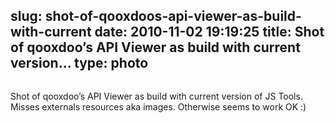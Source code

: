 slug: shot-of-qooxdoos-api-viewer-as-build-with-current
date: 2010-11-02 19:19:25
title: Shot of qooxdoo’s API Viewer as build with current version...
type: photo
---

<img src="{{@asset.url swerner/tumblr/2010-11-02-shot-of-qooxdoos-api-viewer-as-build-with-current-0c10a17ecb.png}}" alt=""/>

Shot of qooxdoo’s API Viewer as build with current version of JS Tools. Misses externals resources aka images. Otherwise seems to work OK :)
